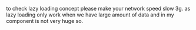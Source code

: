 to check lazy loading concept please make your network speed slow 3g. as lazy loading only work when we have large amount of data and in my component is not very huge so.
